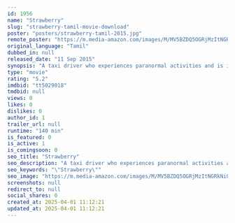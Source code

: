 ```yaml
---
id: 1956
name: "Strawberry"
slug: "strawberry-tamil-movie-download"
poster: "posters/strawberry-tamil-2015.jpg"
remote_poster: "https://m.media-amazon.com/images/M/MV5BZDQ5OGRjMzItNGRkNi00MjRhLThiNTMtNmRiZTVlMzNjN2Y4XkEyXkFqcGdeQXVyNjYyNTk3NDk@._V1_SX300.jpg"
original_language: "Tamil"
dubbed_in: null
released_date: "11 Sep 2015"
synopsis: "A taxi driver who experiences paranormal activities and is informed that a spirit wants to communicate with him. The answer to a certain question; what does the spirit wants from him forms the crux of this story."
type: "movie"
rating: "5.2"
imdbid: "tt5029018"
tmdbid: null
views: 0
likes: 0
dislikes: 0
author_id: 1
trailer_url: null
runtime: "140 min"
is_featured: 0
is_active: 1
is_comingsoon: 0
seo_title: "Strawberry"
seo_description: "A taxi driver who experiences paranormal activities and is informed that a spirit wants to communicate with him. The answer to a certain question; what does the spirit wants from him forms the crux of this story."
seo_keywords: "\"Strawberry\""
seo_image: "https://m.media-amazon.com/images/M/MV5BZDQ5OGRjMzItNGRkNi00MjRhLThiNTMtNmRiZTVlMzNjN2Y4XkEyXkFqcGdeQXVyNjYyNTk3NDk@._V1_SX300.jpg"
screenshots: null
redirect_to: null
social_shares: 0
created_at: 2025-04-01 11:12:21
updated_at: 2025-04-01 11:12:21
---
```


